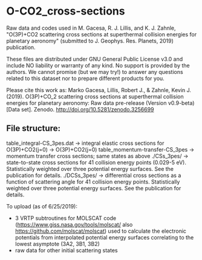 # O-CO2_cross-sections
Raw data and codes used in M. Gacesa, R. J. Lillis, and K. J. Zahnle, "O(3P)+CO2 scattering cross sections at superthermal collision energies for planetary aeronomy" (submitted to J. Geophys. Res. Planets, 2019) publication.

These files are distributed under GNU General Public License v3.0 and include NO liability or warranty of any kind. No support is provided by the authors. We cannot promise (but we may try!) to answer any questions related to this dataset nor to prepare different products for you.

Please cite this work as:
Marko Gacesa, Lillis, Robert J., & Zahnle, Kevin J. (2019). O(3P)+CO_2 scattering cross sections at superthermal collision energies for planetary aeronomy: Raw data pre-release (Version v0.9-beta) [Data set]. Zenodo. http://doi.org/10.5281/zenodo.3256699


File structure:
--------------
table_integral-CS_3pes.dat       -> integral elastic cross sections for O(3P)+CO2(j=0) -> O(3P)+CO2(j=0)
table_momentum-transfer-CS_3pes  -> momentum transfer cross sections; same states as above
./CSs_3pes/ -> state-to-state cross sections for 41 collision energy points (0.029-5 eV). Statistically weighted over three potential energy surfaces. See the publication for details.
./DCSs_3pes/ -> differential cross sections as a function of scattering angle for 41 collision energy points. Statistically weighted over three potential energy surfaces. See the publication for details.

To upload (as of 6/25/2019):
- 3 VRTP subtroutines for MOLSCAT code (https://www.giss.nasa.gov/tools/molscat/ also https://github.com/molscat/molscat) used to calculate the electronic potentials from interpolated potential energy surfaces correlating to the lowest asymptote (3A2, 3B1, 3B2)
- raw data for other initial scattering states
